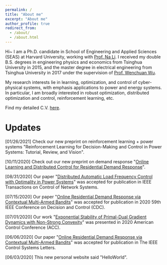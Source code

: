 ```yaml
---
permalink: /
title: "About me"
excerpt: "About me"
author_profile: true
redirect_from: 
  - /about/
  - /about.html
---
```


Hi~ I am a Ph.D. candidate in School of Engineering and Applied Sciences (SEAS) at Harvard University, working with [Prof. Na Li](https://nali.seas.harvard.edu/). 
I received my double B.S. degrees in engineering physics and economics from Tsinghua University in 2015, and the master degree in electrical engineering from Tsinghua University in 2017 under the supervision of [Prof. Wenchuan Wu](https://www.tbsi.edu.cn/index.php?s=/cms/144.html). 

My research interests lie in learning, optimization, and control of cyber-physical systems, with emphasis applications to power and energy systems. In particular, I am broadly interested in robust optimization, distributed optimization and control, reinforcement learning, etc. 

Find my detailed C.V. [here](https://xinchen236.github.io/files/CVcx.pdf).

Updates
======

[01/26/2021] Check our new preprint on reinforcement learning + power systems "Reinforcement Learning for Decision-Making and Control in Power Systems: Tutorial, Review, and Vision".

[10/11/2020] Check out our new preprint on demand response "[Online Learning and  Distributed Control for Residential Demand Response](https://arxiv.org/abs/2010.05153)".

[08/31/2020] Our paper "[Distributed Automatic Load Frequency Control with Optimality in Power Systems](https://arxiv.org/pdf/1811.00892.pdf)" was accepted for publication in IEEE Transactions on Control of Network Systems.

[07/15/2020] Our paper "[Online Residential Demand Response via Contextual Multi-Armed Bandits](https://arxiv.org/pdf/2003.03627.pdf)" was accepted for publication in 2020 59th IEEE Conference on Decision and Control (CDC).

[07/01/2020] Our work "[Exponential Stability of Primal-Dual Gradient Dynamics with Non-Strong Convexity](https://xinchen236.github.io/files/ACC2020slides.pdf)" was presented in 2020 American Control Conference (ACC).

[06/06/2020] Our paper "[Online Residential Demand Response via Contextual Multi-Armed Bandits](https://arxiv.org/pdf/2003.03627.pdf)" was accepted for publication in The IEEE Control Systems Letters.

[06/03/2020] This new personal website said "HelloWorld".
